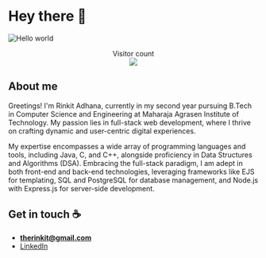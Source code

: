 # Hey there :wave:

<img src="https://drjplopes.com/media/BlogBanners/Hello-World_Banner.png" alt="Hello world">

<p align="center"> 
  Visitor count<br>
  <img src="https://profile-counter.glitch.me/rinkitadhana/count.svg" />
</p>

## About me

Greetings! I'm Rinkit Adhana, currently in my second year pursuing B.Tech in Computer Science and Engineering at Maharaja Agrasen Institute of Technology. My passion lies in full-stack web development, where I thrive on crafting dynamic and user-centric digital experiences.

My expertise encompasses a wide array of programming languages and tools, including Java, C, and C++, alongside proficiency in Data Structures and Algorithms (DSA). Embracing the full-stack paradigm, I am adept in both front-end and back-end technologies, leveraging frameworks like EJS for templating, SQL and PostgreSQL for database management, and Node.js with Express.js for server-side development.

## Get in touch :coffee:

- **therinkit@gmail.com**
- [LinkedIn](https://www.linkedin.com/in/rinkitadhana)

